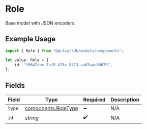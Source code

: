 # Role

Base model with JSON encoders.

## Example Usage

```typescript
import { Role } from "@gr4vy/sdk/models/components";

let value: Role = {
    id: "f0642dac-7af5-415c-8413-aa63aae8d678",
};
```

## Fields

| Field                                                      | Type                                                       | Required                                                   | Description                                                |
| ---------------------------------------------------------- | ---------------------------------------------------------- | ---------------------------------------------------------- | ---------------------------------------------------------- |
| `type`                                                     | [components.RoleType](../../models/components/roletype.md) | :heavy_minus_sign:                                         | N/A                                                        |
| `id`                                                       | *string*                                                   | :heavy_check_mark:                                         | N/A                                                        |